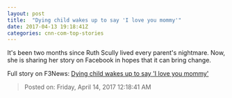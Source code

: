 ```yaml
---
layout: post
title:  "Dying child wakes up to say 'I love you mommy'"
date: 2017-04-13 19:18:41Z
categories: cnn-com-top-stories
---
```


It's been two months since Ruth Scully lived every parent's nightmare. Now, she is sharing her story on Facebook in hopes that it can bring change.


Full story on F3News: [Dying child wakes up to say 'I love you mommy'](http://www.f3nws.com/n/bAAcjH)

> Posted on: Friday, April 14, 2017 12:18:41 AM
